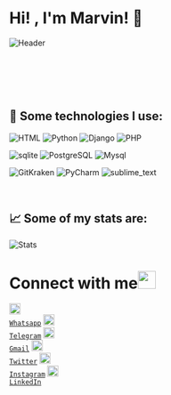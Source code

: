 # Hi! , I'm  Marvin! 👋
![Header](https://user-images.githubusercontent.com/22551090/147283056-e9a41979-af7e-4d89-ae2a-895a55f591da.jpg)


<br><br>
<br><br>

## 🎯 Some technologies I use:
![HTML](https://img.shields.io/badge/HTML5-E34F26?style=for-the-badge&logo=html5&logoColor=white)
![Python](https://img.shields.io/badge/Python-FFD43B?style=for-the-badge&logo=python&logoColor=darkgreen)
![Django](https://img.shields.io/badge/Django-092E20?style=for-the-badge&logo=django&logoColor=green)
![PHP](https://img.shields.io/badge/PHP-777BB4?style=for-the-badge&logo=php&logoColor=white)



![sqlite](https://img.shields.io/badge/SQLite-07405E?style=for-the-badge&logo=sqlite&logoColor=white)
![PostgreSQL](https://img.shields.io/badge/MySQL-00000F?style=for-the-badge&logo=mysql&logoColor=white)
![Mysql](https://img.shields.io/badge/PostgreSQL-316192?style=for-the-badge&logo=postgresql&logoColor=white)

![GitKraken](https://img.shields.io/badge/GitKraken-179287?style=for-the-badge&logo=GitKraken&logoColor=white)
![PyCharm](https://img.shields.io/badge/PyCharm-000000.svg?&style=for-the-badge&logo=PyCharm&logoColor=white)
![sublime_text](https://img.shields.io/badge/sublime_text-%23575757.svg?&style=for-the-badge&logo=sublime-text&logoColor=important)



<br>



## 📈 Some of my stats are: 
![Stats](https://github-readme-stats.vercel.app/api?username=marvinjoel&count_private=true&show_icons=true&theme=radical&include_all_commits=true)


# Connect with me<img src="https://user-images.githubusercontent.com/22551090/147277305-04b4ffac-883d-4eac-9953-8f275cce3381.gif" height="32px">






<code><a href="https://wa.me/+51993620749" target="_blank"><img height="20" src="https://upload.wikimedia.org/wikipedia/commons/thumb/6/6b/WhatsApp.svg/640px-WhatsApp.svg.png"> Whatsapp</a></code>
<code><a href="https://t.me/MarckJoe"  target="_blank"><img height="20" src="https://www.seekpng.com/png/full/945-9450674_web-telegram-icon-telegram-png.png"> Telegram</a></code>
<code><a href="mailto:marvinj.isd@gmail.com"  target="_blank"><img alt="Email" height="20" src="https://user-images.githubusercontent.com/22551090/147278034-a6ef1289-feb4-4f96-9d02-7aa7a7440d2f.png"> Gmail</a></code>
<code><a href="https://twitter.com/Marvin72691824"  target="_blank"><img height="20" src="https://user-images.githubusercontent.com/22551090/147278132-5f7b49a7-b646-48b0-8828-6e03c44fb3f6.png"> Twitter</a></code>
<code><a href="https://www.instagram.com/invites/contact/?i=t7x2fwxe54hm&utm_content=ekkiq85"  target="_blank"><img height="20" src="https://user-images.githubusercontent.com/22551090/147278306-1f3001a5-9b3c-49b9-897b-61ce5f162625.png"> Instagram</a></code>
<code><a href="https://www.linkedin.com/in/marvin-joel-achas-vilca-6b37481b8/"  target="_blank"><img height="20" src="https://user-images.githubusercontent.com/22551090/147283578-2209278f-64c4-40be-a6de-3fb80121ca26.png"> LinkedIn</a></code>

